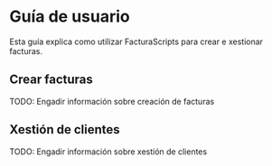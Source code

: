 # Guía de usuario

Esta guía explica como utilizar FacturaScripts para crear e xestionar facturas.

## Crear facturas

TODO: Engadir información sobre creación de facturas

## Xestión de clientes

TODO: Engadir información sobre xestión de clientes

